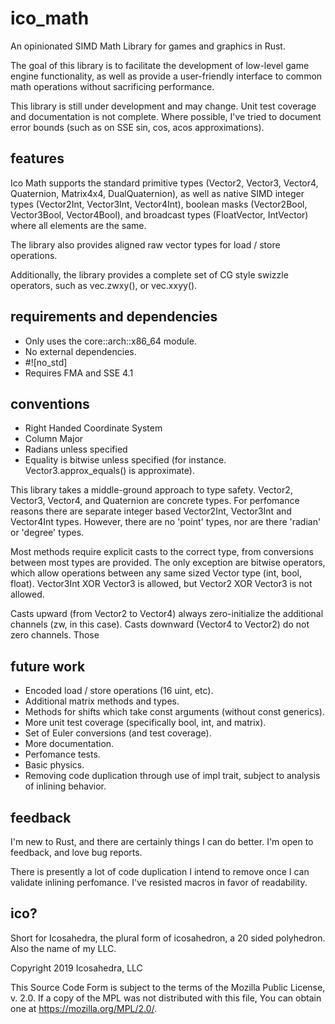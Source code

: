 # ico_math
An opinionated SIMD Math Library for games and graphics in Rust.

The goal of this library is to facilitate the development of low-level game engine functionality, as well as provide a user-friendly interface to common math operations without sacrificing performance.

This library is still under development and may change.  Unit test coverage and documentation is not complete.  Where possible, I've tried to document error bounds (such as on SSE sin, cos, acos approximations).

## features
Ico Math supports the standard primitive types (Vector2, Vector3, Vector4, Quaternion, Matrix4x4, DualQuaternion), as well as native SIMD integer types (Vector2Int, Vector3Int, Vector4Int), boolean masks (Vector2Bool, Vector3Bool, Vector4Bool), and broadcast types (FloatVector, IntVector) where all elements are the same.

The library also provides aligned raw vector types for load / store operations.

Additionally, the library provides a complete set of CG style swizzle operators, such as vec.zwxy(), or vec.xxyy().

## requirements and dependencies

- Only uses the core::arch::x86_64 module.
- No external dependencies.
- #![no_std]
- Requires FMA and SSE 4.1

## conventions

- Right Handed Coordinate System
- Column Major
- Radians unless specified
- Equality is bitwise unless specified (for instance. Vector3.approx_equals() is approximate).

This library takes a middle-ground approach to type safety.  Vector2, Vector3, Vector4, and Quaternion are concrete types.  For perfomance reasons there are separate integer based Vector2Int, Vector3Int and Vector4Int types.  However, there are no 'point' types, nor are there 'radian' or 'degree' types.

Most methods require explicit casts to the correct type, from conversions between most types are provided.  The only exception are bitwise operators, which allow operations between any same sized Vector type (int, bool, float).  Vector3Int XOR Vector3 is allowed, but Vector2 XOR Vector3 is not allowed.

Casts upward (from Vector2 to Vector4) always zero-initialize the additional channels (zw, in this case). Casts downward (Vector4 to Vector2) do not zero channels.  Those 

## future work

- Encoded load / store operations (16 uint, etc).
- Additional matrix methods and types.
- Methods for shifts which take const arguments (without const generics).
- More unit test coverage (specifically bool, int, and matrix).
- Set of Euler conversions (and test coverage).
- More documentation.
- Perfomance tests.
- Basic physics.
- Removing code duplication through use of impl trait, subject to analysis of inlining behavior.

## feedback

I'm new to Rust, and there are certainly things I can do better.
I'm open to feedback, and love bug reports.  

There is presently a lot of code duplication I intend to remove once I can validate inlining perfomance.  I've resisted macros in favor of readability.

## ico?
Short for Icosahedra, the plural form of icosahedron, a 20 sided polyhedron.  Also the name of my LLC.

Copyright 2019 Icosahedra, LLC

This Source Code Form is subject to the terms of the Mozilla Public
License, v. 2.0. If a copy of the MPL was not distributed with this
file, You can obtain one at https://mozilla.org/MPL/2.0/.
